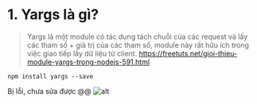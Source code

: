 # 1. Yargs là gì?
>Yargs là một module có tác dụng tách chuỗi của các request và lấy các tham số + giá trị của các tham số, module này rất hữu ích trong việc giao tiếp lấy dữ liệu từ client.
https://freetuts.net/gioi-thieu-module-yargs-trong-nodejs-591.html
```
npm install yargs --save
```
Bị lỗi, chưa sửa được @@
![alt](http://rose.dothanhlong.org/nodejs/hoc_yargs/h1.png)
